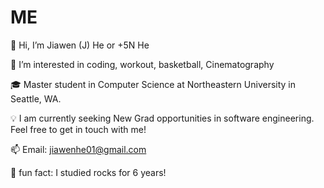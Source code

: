 # ME

👋 Hi, I’m Jiawen (J) He or +5N He 

:hatched_chick: I’m interested in coding, workout, basketball, Cinematography

:mortar_board: Master student in Computer Science at Northeastern University in Seattle, WA.

:bulb: I am currently seeking New Grad opportunities in software engineering. Feel free to get in touch with me!

📫 Email: jiawenhe01@gmail.com

:moyai: fun fact: I studied rocks for 6 years!
